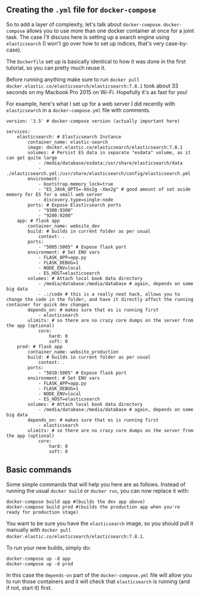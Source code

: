 ## Creating the `.yml` file for `docker-compose`

So to add a layer of complexity, let's talk about `docker-compose`.  `docker-compose` allows you to use more than one docker container at once for a joint task.  The case I'll discuss here is setting up a search engine using `elasticsearch` (I won't go over how to set up indices, that's very case-by-case).

The `Dockerfile` set up is basically identical to how it was done in the first tutorial, so you can pretty much reuse it.

Before running anything make sure to run `docker pull docker.elastic.co/elasticsearch/elasticsearch:7.8.1` took about 33 seconds on my Macbook Pro 2015 on Wi-Fi.  Hopefully it's as fast for you!


For example, here's what I set up for a web server I did recently with `elasticsearch` in a `docker-compose.yml` file with comments. 

```
version: '3.5' # docker-compose version (actually important here)

services:
    elasticsearch: # Elasticsearch Instance
        container_name: elastic-search
        image: docker.elastic.co/elasticsearch/elasticsearch:7.8.1
        volumes: # Persist ES data in separate "esdata" volume, as it can get quite large
            - /media/database/esdata:/usr/share/elasticsearch/data
            - ./elasticsearch.yml:/usr/share/elasticsearch/config/elasticsearch.yml
        environment:
            - bootstrap.memory_lock=true
            - "ES_JAVA_OPTS=-Xms2g -Xmx2g" # good amount of set aside memory for ES for a small web server
            - discovery.type=single-node
        ports: # Expose Elasticsearch ports
            - "9300:9300"
            - "9200:9200"
    app: # flask app
        container_name: website_dev
        build: # builds in current folder as per usual
            context: .
        ports:
            - "5005:5005" # Expose flask port
        environment: # Set ENV vars
            - FLASK_APP=app.py
            - FLASK_DEBUG=1
            - NODE_ENV=local
            - ES_HOST=elasticsearch
        volumes: # Attach local book data directory
            - /media/database:/media/database # again, depends on some big data
            - .:/code # this is a really neat hack, allows you to change the code in the folder, and have it directly affect the running container for quick dev changes
        depends_on: # makes sure that es is running first
            - elasticsearch
        ulimits: # so there are no crazy core dumps on the server from the app (optional)
            core:
                hard: 0
                soft: 0
    prod: # flask app
        container_name: website_production
        build: # builds in current folder as per usual
            context: .
        ports:
            - "5010:5005" # Expose flask port
        environment: # Set ENV vars
            - FLASK_APP=app.py
            - FLASK_DEBUG=1
            - NODE_ENV=local
            - ES_HOST=elasticsearch
        volumes: # Attach local book data directory
            - /media/database:/media/database # again, depends on some big data
        depends_on: # makes sure that es is running first
            - elasticsearch
        ulimits: # so there are no crazy core dumps on the server from the app (optional)
            core:
                hard: 0
                soft: 0
```

## Basic commands

Some simple commands that will help you here are as follows.  Instead of running the usual `docker build` or `docker run`, you can now replace it with:

```
docker-compose build app #(builds the dev app above)
docker-compose build prod #(builds the production app when you're ready for production stage)
```

You want to be sure you have the `elasticsearch` image, so you should pull it manually with `docker pull docker.elastic.co/elasticsearch/elasticsearch:7.8.1`.

To run your new builds, simply do:

```
docker-compose up -d app
docker-compose up -d prod
```

In this case the `depends-on` part of the `docker-compose.yml` file will allow you to run those containers and it will check that `elasticsearch` is running (and if not, start it) first.
